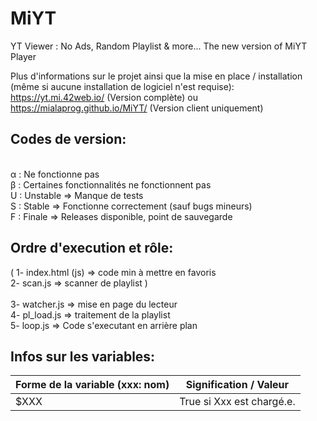 # MiYT
YT Viewer : No Ads, Random Playlist &amp; more... The new version of MiYT Player

Plus d'informations sur le projet ainsi que la mise en place / installation (même si aucune installation de logiciel n'est requise): 
    https://yt.mi.42web.io/ (Version complète)
        ou
    https://mialaprog.github.io/MiYT/ (Version client uniquement)

## Codes de version:
<br>α : Ne fonctionne pas
<br>β : Certaines fonctionnalités ne fonctionnent pas 
<br>U : Unstable => Manque de tests 
<br>S : Stable => Fonctionne correctement (sauf bugs mineurs)
<br>F : Finale => Releases disponible, point de sauvegarde

## Ordre d'execution et rôle:
( 1- index.html (js) => code min à mettre en favoris <br>
2- scan.js => scanner de playlist )<br>
<br>
3- watcher.js => mise en page du lecteur<br>
4- pl_load.js => traitement de la playlist<br>
5- loop.js => Code s'executant en arrière plan<br>

## Infos sur les variables:
Forme de la variable (xxx: nom) | Signification / Valeur
 --- | --- 
$XXX | True si Xxx est chargé.e.